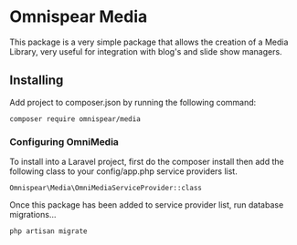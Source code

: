 # Omnispear Media

This package is a very simple package that allows the creation of a Media Library, very useful for integration with blog's and slide show managers.

## Installing

Add project to composer.json by running the following command:

```
composer require omnispear/media
```

### Configuring OmniMedia

To install into a Laravel project, first do the composer install then add the following class to your config/app.php service providers list.

`Omnispear\Media\OmniMediaServiceProvider::class`

Once this package has been added to service provider list, run database migrations...

`php artisan migrate`
